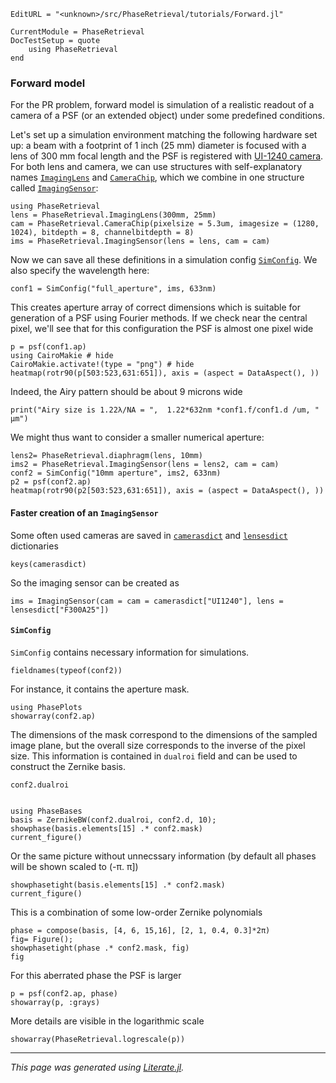 ```@meta
EditURL = "<unknown>/src/PhaseRetrieval/tutorials/Forward.jl"
```

```@meta
CurrentModule = PhaseRetrieval
DocTestSetup = quote
    using PhaseRetrieval
end
```

### Forward model

For the PR problem, forward model is simulation of a realistic readout of a camera of a PSF (or an extended object) under some predefined conditions.

Let's set up a simulation environment matching the following hardware set up: a beam with a footprint of 1 inch (25 mm) diameter is focused with a lens of 300 mm focal length and the PSF is registered with [UI-1240 camera](https://en.ids-imaging.com/store/products/cameras/ui-1240le.html).
For both lens and camera, we can use structures with self-explanatory names
[`ImagingLens`](@ref) and [`CameraChip`](@ref), which we combine in one structure called [`ImagingSensor`](@ref):

````@example Forward
using PhaseRetrieval
lens = PhaseRetrieval.ImagingLens(300mm, 25mm)
cam = PhaseRetrieval.CameraChip(pixelsize = 5.3um, imagesize = (1280, 1024), bitdepth = 8, channelbitdepth = 8)
ims = PhaseRetrieval.ImagingSensor(lens = lens, cam = cam)
````

Now we can save all these definitions in a simulation config [`SimConfig`](@ref). We also specify the wavelength here:

````@example Forward
conf1 = SimConfig("full_aperture", ims, 633nm)
````

This creates aperture array of correct dimensions which is suitable for generation of a PSF using Fourier methods. If we check near the central pixel, we'll see that for this configuration the PSF is almost one pixel wide

````@example Forward
p = psf(conf1.ap)
using CairoMakie # hide
CairoMakie.activate!(type = "png") # hide
heatmap(rotr90(p[503:523,631:651]), axis = (aspect = DataAspect(), ))
````

Indeed, the Airy pattern should be about 9 microns wide

````@example Forward
print("Airy size is 1.22λ/NA = ",  1.22*632nm *conf1.f/conf1.d /um, " μm")
````

We might thus want to consider a smaller numerical aperture:

````@example Forward
lens2= PhaseRetrieval.diaphragm(lens, 10mm)
ims2 = PhaseRetrieval.ImagingSensor(lens = lens2, cam = cam)
conf2 = SimConfig("10mm aperture", ims2, 633nm)
p2 = psf(conf2.ap)
heatmap(rotr90(p2[503:523,631:651]), axis = (aspect = DataAspect(), ))
````

#### Faster creation of an `ImagingSensor`
Some often used cameras are saved in [`camerasdict`](@ref) and [`lensesdict`](@ref) dictionaries

````@example Forward
keys(camerasdict)
````

So the imaging sensor can be created as

````@example Forward
ims = ImagingSensor(cam = cam = camerasdict["UI1240"], lens = lensesdict["F300A25"])
````

#### `SimConfig`
`SimConfig` contains necessary information for simulations.

````@example Forward
fieldnames(typeof(conf2))
````

For instance, it contains the aperture mask.

````@example Forward
using PhasePlots
showarray(conf2.ap)
````

The dimensions of the mask correspond to the dimensions of the sampled image plane, but the overall size corresponds to the inverse of the pixel size. This information is contained in `dualroi` field and can be used to construct the Zernike basis.

````@example Forward
conf2.dualroi


using PhaseBases
basis = ZernikeBW(conf2.dualroi, conf2.d, 10);
showphase(basis.elements[15] .* conf2.mask)
current_figure()
````

Or the same picture without unnecssary information (by default all phases will be shown scaled to (-π. π])

````@example Forward
showphasetight(basis.elements[15] .* conf2.mask)
current_figure()
````

This is a combination of some low-order Zernike polynomials

````@example Forward
phase = compose(basis, [4, 6, 15,16], [2, 1, 0.4, 0.3]*2π)
fig= Figure();
showphasetight(phase .* conf2.mask, fig)
fig
````

For this aberrated phase the PSF is larger

````@example Forward
p = psf(conf2.ap, phase)
showarray(p, :grays)
````

More details are visible in the logarithmic scale

````@example Forward
showarray(PhaseRetrieval.logrescale(p))
````

---

*This page was generated using [Literate.jl](https://github.com/fredrikekre/Literate.jl).*

